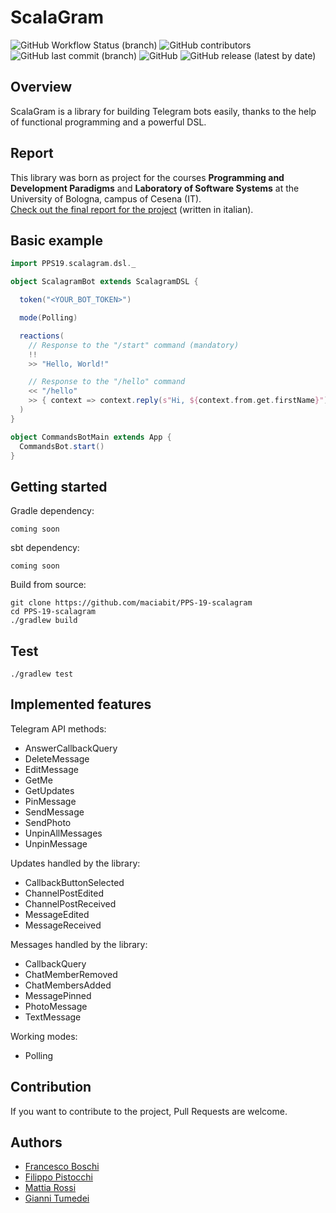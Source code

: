 # ScalaGram

![GitHub Workflow Status (branch)](https://img.shields.io/github/workflow/status/maciabit/PPS-19-scalagram/Scala%20CI%20with%20Gradle/develop)
![GitHub contributors](https://img.shields.io/github/contributors/maciabit/PPS-19-scalagram)
![GitHub last commit (branch)](https://img.shields.io/github/last-commit/maciabit/PPS-19-scalagram/develop)
![GitHub](https://img.shields.io/github/license/maciabit/PPS-19-scalagram)
![GitHub release (latest by date)](https://img.shields.io/github/v/release/maciabit/PPS-19-scalagram)

## Overview

ScalaGram is a library for building Telegram bots easily, thanks to the help of functional programming and a powerful DSL.

## Report

This library was born as project for the courses **Programming and Development Paradigms** and **Laboratory of Software Systems** at the University of Bologna, campus of Cesena (IT).\
[Check out the final report for the project](https://github.com/maciabit/PPS-19-scalagram/blob/main/docs/report.md) (written in italian).

## Basic example
``` scala
import PPS19.scalagram.dsl._

object ScalagramBot extends ScalagramDSL {

  token("<YOUR_BOT_TOKEN>")

  mode(Polling)

  reactions(
    // Response to the "/start" command (mandatory)
    !!
    >> "Hello, World!"

    // Response to the "/hello" command
    << "/hello"
    >> { context => context.reply(s"Hi, ${context.from.get.firstName}") }
  )
}

object CommandsBotMain extends App {
  CommandsBot.start()
}
```

## Getting started

Gradle dependency:
```
coming soon
```

sbt dependency:
```
coming soon
```

Build from source:
```
git clone https://github.com/maciabit/PPS-19-scalagram
cd PPS-19-scalagram
./gradlew build
```

## Test
```
./gradlew test
```

## Implemented features

Telegram API methods:
- AnswerCallbackQuery
- DeleteMessage
- EditMessage
- GetMe
- GetUpdates
- PinMessage
- SendMessage
- SendPhoto
- UnpinAllMessages
- UnpinMessage

Updates handled by the library:
- CallbackButtonSelected
- ChannelPostEdited
- ChannelPostReceived
- MessageEdited
- MessageReceived

Messages handled by the library:
- CallbackQuery
- ChatMemberRemoved
- ChatMembersAdded
- MessagePinned
- PhotoMessage
- TextMessage

Working modes:
- Polling

## Contribution
If you want to contribute to the project, Pull Requests are welcome.

## Authors
- [Francesco Boschi](https://github.com/FrancescoBoschi)
- [Filippo Pistocchi](https://github.com/pistocchifilippo)
- [Mattia Rossi](https://github.com/maciabit)
- [Gianni Tumedei](https://github.com/gianni-tumedei-studio-unibo)